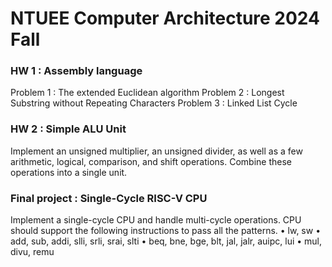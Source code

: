 # NTUEE Computer Architecture 2024 Fall

### HW 1 : Assembly language
Problem 1 : The extended Euclidean algorithm
Problem 2 : Longest Substring without Repeating Characters
Problem 3 : Linked List Cycle

### HW 2 : Simple ALU Unit
Implement an unsigned multiplier, an unsigned divider,
as well as a few arithmetic, logical, comparison, and shift operations. 
Combine these operations into a single unit.

### Final project : Single-Cycle RISC-V CPU
Implement a single-cycle CPU and handle multi-cycle operations.
CPU should support the following instructions to pass all the patterns.
 • lw, sw
 • add, sub, addi, slli, srli, srai, slti
 • beq, bne, bge, blt, jal, jalr, auipc, lui
 • mul, divu, remu
